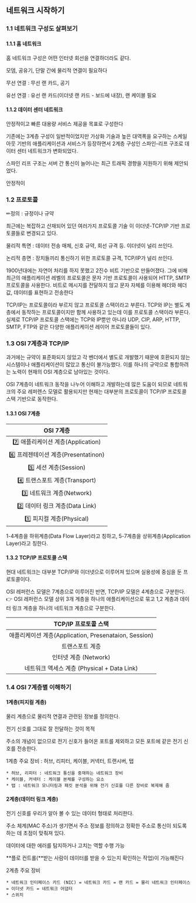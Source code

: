 ## 네트워크 시작하기

### 1.1 네트워크 구성도 살펴보기



#### 1.1.1 홈 네트워크

홈 네트워크 구성은 어떤 인터넷 회선을 연결하더라도 같다.

모뎀, 공유기, 단말 간에 물리적 연결이 필요하다

무선 연결 : 무선 랜 카드, 공기

유선 연결 : 유선 랜 카드(이더넷 랜 카드 - 보드에 내장), 랜 케이블 필요



#### 1.1.2 데이터 센터 네트워크

안정적이고 빠른 대용량 서비스 제공을 목표로 구성한다

기존에는 3계층 구성이 일반적이었지만 가상화 기술과 높은 대역폭을 요구하는 스케일 아웃 기반의 애플리케이션과 서비스가 등장하면서 2계층 구성인 스파인-리프 구조로 데이터 센터 네트워크가 변화되었다.

스파인 리프 구조는 서버 간 통신이 늘어나는 최근 트래픽 경향을 지원하기 위해 제안되었다.

안정적이



### 1.2 프로토콜

✏정의 :  규정이나 규약

최근에는 복잡하고 산재되어 있던 여러가지 프로토콜 기술 이 이더넷-TCP/IP 기반 프로토콜들로 변경되고 있다.

물리적 특면 : 데이터 전송 매체, 신호 규약, 회선 규격 등. 이더넷이 널리 쓰인다.

논리적 층면 : 장치들끼리 통신하기 위한 프로토콜 규격, TCP/IP가 널리 쓰인다.

1900년대에는 자연어 처리를 하지 못했고 2진수 비트 기반으로 만들어졌다. 그에 비해 최근의 애플리케이션 레벨의 프로토콜은 문자 기반 프로토콜이 사용되어 HTTP, SMTP 프로토콜을 사용한다. 비트로 메시지를 전달하지 않고 문자 자체를 이용해 헤더와 헤더 값, 데이터를 표현하고 전송한다

TCP/IP는 프로토콜이라 부르지 않고 프로토콜 스택이라고 부른다. TCP와 IP는 별도 계층에서 동작하는 프로토콜이지만 함께 사용하고 있는데 이를 프로토콜 스택이라 부른다. 실제로 TCP/IP 프로토콜 스택에는 TCP와 IP뿐만 아니라 UDP, CIP, ARP, HTTP, SMTP, FTP와 같은 다양한 애플리케이션 레이어 프로토콜들이 있다.



### 1.3 OSI 7계층과 TCP/IP

과거에는 규약이 표준화되지 않았고 각 벤더에서 별도로 개발했기 때문에 호환되지 않는 시스템이나 애플리케이션이 많았고 통신이 불가능했다. 이를 하나의 규약으로 통합하려는 노력이 현재의 OSI 계층으로 남아있는 것이다.

OSI 7계층이 네트워크 동작을 나누어 이해하고 개발하는데 많은 도움이 되므로 네트워크의 주요 레퍼렌스 모델로 활용되지만 현재는 대부분의 프로토콜이 TCP/IP 프로토콜 스택 기반으로 동작한다.



#### 1.3.1 OSI 7계층


|    OSI 7계층  |
| :----: |
|  7️⃣ 애플리케이션 계층(Application)  |
| 6️⃣ 프레젠테이션 계층(Presentatinon) |
|        5️⃣ 세션 계층(Session)        |
|    4️⃣ 트랜스포트 계층(Transport)    |
|      3️⃣ 네트워크 계층(Network)      |
|  2️⃣ 데이터 링크 계층(Data Link) |
|      1️⃣ 피지컬 계층(Physical)      |

1-4계층을 하위계층(Data Flow Layer)라고 칭하고, 5-7계층을 상위계층(Application Layer)라고 칭한다.



#### 1.3.2 TCP/IP 프로토콜 스택

현대 네트워크는 대부분 TCP/IP와 이더넷으로 이루어져 있으며 실용성에 중심을 둔 프로토콜이다.

 OSI 레퍼런스 모델은 7계층으로 이루어진 반면, TCP/IP 모델은 4계층으로 구분한다. 👉 OSI 레퍼런스 모델 상위 3개 계층을 하나의 애플리케이션으로 묶고 1,2 계층과 데이터 링크 계층을 하나의 네트워크 계층으로 구분한다.

|                 TCP/IP 프로토콜 스택                  |
| :---------------------------------------------------: |
| 애플리케이션 계층(Application, Presenataion, Session) |
|                    트랜스포트 계층                    |
|                 인터넷 계층 (Network)                 |
|      네트워크 액세스 계층 (Physical + Data Link)      |



### 1.4 OSI 7계층별 이해하기

#### 1계층(피지컬 계층)

물리 계층으로 물리적 연결과 관련된 정보를 정의한다.

전기 신호를 그대로 잘 전달하는 것이 목적

주소의 개념이 없으므로 전기 신호가 들어온 포트를 제외하고 모든 포트에 같은 전기 신호를 전송한다.

1계층 주요 장비 : 허브, 리피터, 케이블, 커넥터, 트랜시버, 탭

```
* 허브, 리피터 : 네트워크 통신을 중재하는 네트워크 장비
* 케이블, 커넥터 : 케이블 본체를 구성하는 요소
* 탭 : 네트워크 모니터링과 패킷 분석을 위해 전기 신호를 다른 장비로 복제해 줌
```



#### 2계층(데이터 링크 계층)

전기 신호를 우리가 알아 볼 수 있는 데이터 형태로 처리한다.

주소 체계(MAC 주소)가 생기면서 주소 정보를 정의하고 정확한 주소로 통신이 되도록 하는 데 초점이 맞춰져 있다.

데이터에 대한 에러를 탐지하거나 고치는 역할 수행 가능

**플로 컨트롤(**받는 사람이 데이터를 받을 수 있는지 확인하는 작업)이 가능해진다



2계층 주요 장비

```
* 네트워크 인터페이스 카드 (NIC) = 네트워크 카드 = 랜 카드 = 물리 네트워크 인터페이스 = 이더넷 카드 = 네트워크 어댑터
* 스위치
```

